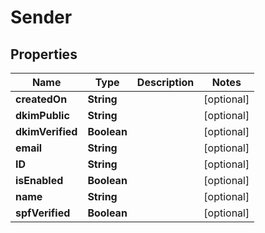 
# Sender

## Properties
Name | Type | Description | Notes
------------ | ------------- | ------------- | -------------
**createdOn** | **String** |  |  [optional]
**dkimPublic** | **String** |  |  [optional]
**dkimVerified** | **Boolean** |  |  [optional]
**email** | **String** |  |  [optional]
**ID** | **String** |  |  [optional]
**isEnabled** | **Boolean** |  |  [optional]
**name** | **String** |  |  [optional]
**spfVerified** | **Boolean** |  |  [optional]



